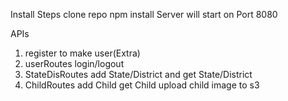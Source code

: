 Install Steps
clone repo
npm install
Server will start on Port 8080

APIs

1. register to make user(Extra)
2. userRoutes login/logout
3. StateDisRoutes add State/District and get State/District
4. ChildRoutes add Child get Child upload child image to s3
